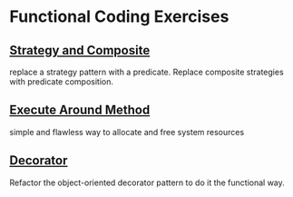 # Functional Coding Exercises

## [Strategy and Composite](strategyComposite)

replace a strategy pattern with a predicate.  Replace composite strategies with predicate composition.

## [Execute Around Method](executeAroundMethod)

simple and flawless way to allocate and free system resources

## [Decorator](decorator)

Refactor the object-oriented decorator pattern to do it the functional way.
